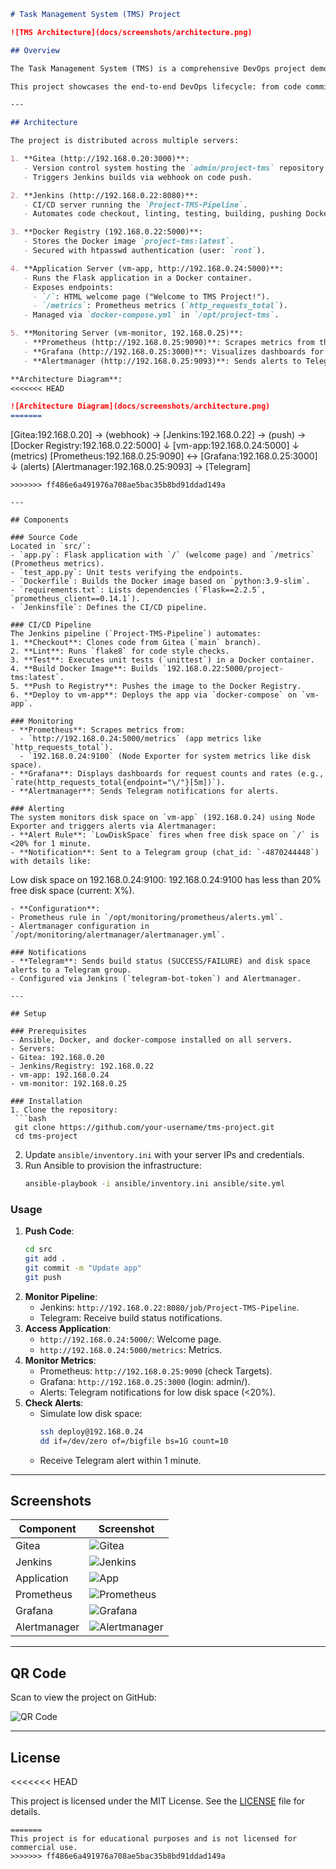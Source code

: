 ```markdown
# Task Management System (TMS) Project

![TMS Architecture](docs/screenshots/architecture.png)

## Overview

The Task Management System (TMS) is a comprehensive DevOps project demonstrating a full CI/CD pipeline, containerization, and real-time monitoring with alerting. The core application is a Flask-based web service written in Python, automated through a Jenkins CI/CD pipeline, containerized using Docker, and monitored with Prometheus and Grafana. The entire infrastructure is provisioned and managed using Ansible for automation.

This project showcases the end-to-end DevOps lifecycle: from code commits in a version control system to automated build, test, deployment, monitoring, and alerting via Telegram.

---

## Architecture

The project is distributed across multiple servers:

1. **Gitea (http://192.168.0.20:3000)**:
   - Version control system hosting the `admin/project-tms` repository (branch: `main`).
   - Triggers Jenkins builds via webhook on code push.

2. **Jenkins (http://192.168.0.22:8080)**:
   - CI/CD server running the `Project-TMS-Pipeline`.
   - Automates code checkout, linting, testing, building, pushing Docker images, and deployment.

3. **Docker Registry (192.168.0.22:5000)**:
   - Stores the Docker image `project-tms:latest`.
   - Secured with htpasswd authentication (user: `root`).

4. **Application Server (vm-app, http://192.168.0.24:5000)**:
   - Runs the Flask application in a Docker container.
   - Exposes endpoints:
     - `/`: HTML welcome page ("Welcome to TMS Project!").
     - `/metrics`: Prometheus metrics (`http_requests_total`).
   - Managed via `docker-compose.yml` in `/opt/project-tms`.

5. **Monitoring Server (vm-monitor, 192.168.0.25)**:
   - **Prometheus (http://192.168.0.25:9090)**: Scrapes metrics from the app and Node Exporter.
   - **Grafana (http://192.168.0.25:3000)**: Visualizes dashboards for request metrics.
   - **Alertmanager (http://192.168.0.25:9093)**: Sends alerts to Telegram for low disk space.

**Architecture Diagram**:
<<<<<<< HEAD

![Architecture Diagram](docs/screenshots/architecture.png)
=======
```
[Gitea:192.168.0.20] → (webhook) → [Jenkins:192.168.0.22] → (push) → [Docker Registry:192.168.0.22:5000]
                                                            ↓
                                                        [vm-app:192.168.0.24:5000]
                                                            ↓ (metrics)
                                                        [Prometheus:192.168.0.25:9090] ↔ [Grafana:192.168.0.25:3000]
                                                            ↓ (alerts)
                                                        [Alertmanager:192.168.0.25:9093] → [Telegram]
```
>>>>>>> ff486e6a491976a708ae5bac35b8bd91ddad149a

---

## Components

### Source Code
Located in `src/`:
- `app.py`: Flask application with `/` (welcome page) and `/metrics` (Prometheus metrics).
- `test_app.py`: Unit tests verifying the endpoints.
- `Dockerfile`: Builds the Docker image based on `python:3.9-slim`.
- `requirements.txt`: Lists dependencies (`Flask==2.2.5`, `prometheus_client==0.14.1`).
- `Jenkinsfile`: Defines the CI/CD pipeline.

### CI/CD Pipeline
The Jenkins pipeline (`Project-TMS-Pipeline`) automates:
1. **Checkout**: Clones code from Gitea (`main` branch).
2. **Lint**: Runs `flake8` for code style checks.
3. **Test**: Executes unit tests (`unittest`) in a Docker container.
4. **Build Docker Image**: Builds `192.168.0.22:5000/project-tms:latest`.
5. **Push to Registry**: Pushes the image to the Docker Registry.
6. **Deploy to vm-app**: Deploys the app via `docker-compose` on `vm-app`.

### Monitoring
- **Prometheus**: Scrapes metrics from:
  - `http://192.168.0.24:5000/metrics` (app metrics like `http_requests_total`).
  - `192.168.0.24:9100` (Node Exporter for system metrics like disk space).
- **Grafana**: Displays dashboards for request counts and rates (e.g., `rate(http_requests_total{endpoint="\/"}[5m])`).
- **Alertmanager**: Sends Telegram notifications for alerts.

### Alerting
The system monitors disk space on `vm-app` (192.168.0.24) using Node Exporter and triggers alerts via Alertmanager:
- **Alert Rule**: `LowDiskSpace` fires when free disk space on `/` is <20% for 1 minute.
- **Notification**: Sent to a Telegram group (chat_id: `-4870244448`) with details like:
  ```
  Low disk space on 192.168.0.24:9100: 192.168.0.24:9100 has less than 20% free disk space (current: X%).
  ```
- **Configuration**:
  - Prometheus rule in `/opt/monitoring/prometheus/alerts.yml`.
  - Alertmanager configuration in `/opt/monitoring/alertmanager/alertmanager.yml`.

### Notifications
- **Telegram**: Sends build status (SUCCESS/FAILURE) and disk space alerts to a Telegram group.
- Configured via Jenkins (`telegram-bot-token`) and Alertmanager.

---

## Setup

### Prerequisites
- Ansible, Docker, and docker-compose installed on all servers.
- Servers:
  - Gitea: 192.168.0.20
  - Jenkins/Registry: 192.168.0.22
  - vm-app: 192.168.0.24
  - vm-monitor: 192.168.0.25

### Installation
1. Clone the repository:
   ```bash
   git clone https://github.com/your-username/tms-project.git
   cd tms-project
   ```
2. Update `ansible/inventory.ini` with your server IPs and credentials.
3. Run Ansible to provision the infrastructure:
   ```bash
   ansible-playbook -i ansible/inventory.ini ansible/site.yml
   ```

### Usage
1. **Push Code**:
   ```bash
   cd src
   git add .
   git commit -m "Update app"
   git push
   ```
2. **Monitor Pipeline**:
   - Jenkins: `http://192.168.0.22:8080/job/Project-TMS-Pipeline`.
   - Telegram: Receive build status notifications.
3. **Access Application**:
   - `http://192.168.0.24:5000/`: Welcome page.
   - `http://192.168.0.24:5000/metrics`: Metrics.
4. **Monitor Metrics**:
   - Prometheus: `http://192.168.0.25:9090` (check Targets).
   - Grafana: `http://192.168.0.25:3000` (login: admin/<password>).
   - Alerts: Telegram notifications for low disk space (<20%).
5. **Check Alerts**:
   - Simulate low disk space:
     ```bash
     ssh deploy@192.168.0.24
     dd if=/dev/zero of=/bigfile bs=1G count=10
     ```
   - Receive Telegram alert within 1 minute.

---

## Screenshots

| Component       | Screenshot |
|----------------|------------|
| Gitea          | ![Gitea](docs/screenshots/gitea.png) |
| Jenkins        | ![Jenkins](docs/screenshots/jenkins.png) |
| Application    | ![App](docs/screenshots/app.png) |
| Prometheus     | ![Prometheus](docs/screenshots/prometheus.png) |
| Grafana        | ![Grafana](docs/screenshots/grafana.png) |
| Alertmanager   | ![Alertmanager](docs/screenshots/alertmanager.png) |

---

## QR Code

Scan to view the project on GitHub:

![QR Code](docs/screenshots/qr-code.png)

---

## License
<<<<<<< HEAD

This project is licensed under the MIT License. See the [LICENSE](LICENSE) file for details.

```
=======
This project is for educational purposes and is not licensed for commercial use.
>>>>>>> ff486e6a491976a708ae5bac35b8bd91ddad149a

